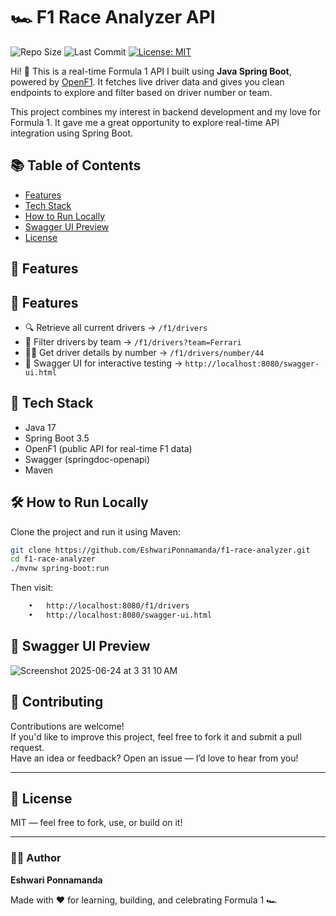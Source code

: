 # 🏎️ F1 Race Analyzer API

![Repo Size](https://img.shields.io/github/repo-size/EshwariPonnamanda/f1-race-analyzer)
![Last Commit](https://img.shields.io/github/last-commit/EshwariPonnamanda/f1-race-analyzer)
[![License: MIT](https://img.shields.io/badge/License-MIT-yellow.svg)](https://opensource.org/licenses/MIT)

Hi! 👋 This is a real-time Formula 1 API I built using **Java Spring Boot**, powered by [OpenF1](https://openf1.org). It fetches live driver data and gives you clean endpoints to explore and filter based on driver number or team.

This project combines my interest in backend development and my love for Formula 1. It gave me a great opportunity to explore real-time API integration using Spring Boot.

## 📚 Table of Contents

- [Features](#features)
- [Tech Stack](#tech-stack)
- [How to Run Locally](#how-to-run-locally)
- [Swagger UI Preview](#swagger-ui-preview)
- [License](#license)

## 🚀 Features
## 🚀 Features

- 🔍 Retrieve all current drivers → `/f1/drivers`
- 🏁 Filter drivers by team → `/f1/drivers?team=Ferrari`
- 🧑‍✈️ Get driver details by number → `/f1/drivers/number/44`
- 📘 Swagger UI for interactive testing → `http://localhost:8080/swagger-ui.html`


## 🧰 Tech Stack
- Java 17  
- Spring Boot 3.5  
- OpenF1 (public API for real-time F1 data)  
- Swagger (springdoc-openapi)  
- Maven


## 🛠️ How to Run Locally
Clone the project and run it using Maven:
```bash
git clone https://github.com/EshwariPonnamanda/f1-race-analyzer.git
cd f1-race-analyzer
./mvnw spring-boot:run
```

Then visit:

```bash
	•	http://localhost:8080/f1/drivers
	•	http://localhost:8080/swagger-ui.html
```

## 📸 Swagger UI Preview
![Screenshot 2025-06-24 at 3 31 10 AM](https://github.com/user-attachments/assets/8d58b963-0b3a-46c3-9998-bec89d6d80ca)


## 🤝 Contributing

Contributions are welcome!  
If you'd like to improve this project, feel free to fork it and submit a pull request.  
Have an idea or feedback? Open an issue — I’d love to hear from you!

---

## 📄 License

MIT — feel free to fork, use, or build on it!

---

### 👩‍💻 Author

**Eshwari Ponnamanda**

Made with ❤️ for learning, building, and celebrating Formula 1 🏎️





